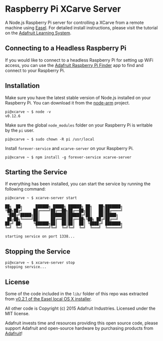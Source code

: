 # Raspberry Pi XCarve Server

A Node.js Raspberry Pi server for controlling a XCarve from a remote machine using [Easel](http://easel.inventables.com).
For detailed install instructions, please visit the tutorial on the [Adafruit Learning System](https://learn.adafruit.com/control-an-xcarve-wirelessly).

## Connecting to a Headless Raspberry Pi

If you would like to connect to a headless Raspberry Pi for setting up WiFi access, you can use the
[Adafruit Raspberry Pi Finder][4] app to find and connect to your Raspberry Pi.

## Installation

Make sure you have the latest stable version of Node.js installed on your Raspberry Pi. You can download
it from the [node-arm][3] project.

```console
pi@xcarve ~ $ node -v
v0.12.6
```

Make sure the global `node_modules` folder on your Raspberry Pi is writable by the `pi` user.

```console
pi@xcarve ~ $ sudo chown -R pi /usr/local
```

Install `forever-service` and `xcarve-server` on your Raspberry Pi.

```console
pi@xcarve ~ $ npm install -g forever-service xcarve-server
```

## Starting the Service

If everything has been installed, you can start the service by running the following command:

```console
pi@xcarve ~ $ xcarve-server start

██╗  ██╗      ██████╗ █████╗ ██████╗ ██╗   ██╗███████╗
╚██╗██╔╝     ██╔════╝██╔══██╗██╔══██╗██║   ██║██╔════╝
 ╚███╔╝█████╗██║     ███████║██████╔╝██║   ██║█████╗
 ██╔██╗╚════╝██║     ██╔══██║██╔══██╗╚██╗ ██╔╝██╔══╝
██╔╝ ██╗     ╚██████╗██║  ██║██║  ██║ ╚████╔╝ ███████╗
╚═╝  ╚═╝      ╚═════╝╚═╝  ╚═╝╚═╝  ╚═╝  ╚═══╝  ╚══════╝

starting service on port 1338...
```

## Stopping the Service

```console
pi@xcarve ~ $ xcarve-server stop
stopping service...
```

## License

Some of the code included in the `lib/` folder of this repo was extracted from
[v0.2.1 of the Easel local OS X installer][1].

All other code is Copyright (c) 2015 Adafruit Industries. Licensed under the MIT license.

Adafruit invests time and resources providing this open source code,
please support Adafruit and open-source hardware by purchasing products
from [Adafruit][2]!

[1]: http://s3.amazonaws.com/easel-prod/paperclip/sender_version_mac_installers/10/original/Easel_Local_v0.2.1.pkg?1435076999
[2]: https://adafruit.com
[3]: http://node-arm.herokuapp.com
[4]: https://learn.adafruit.com/the-adafruit-raspberry-pi-finder
